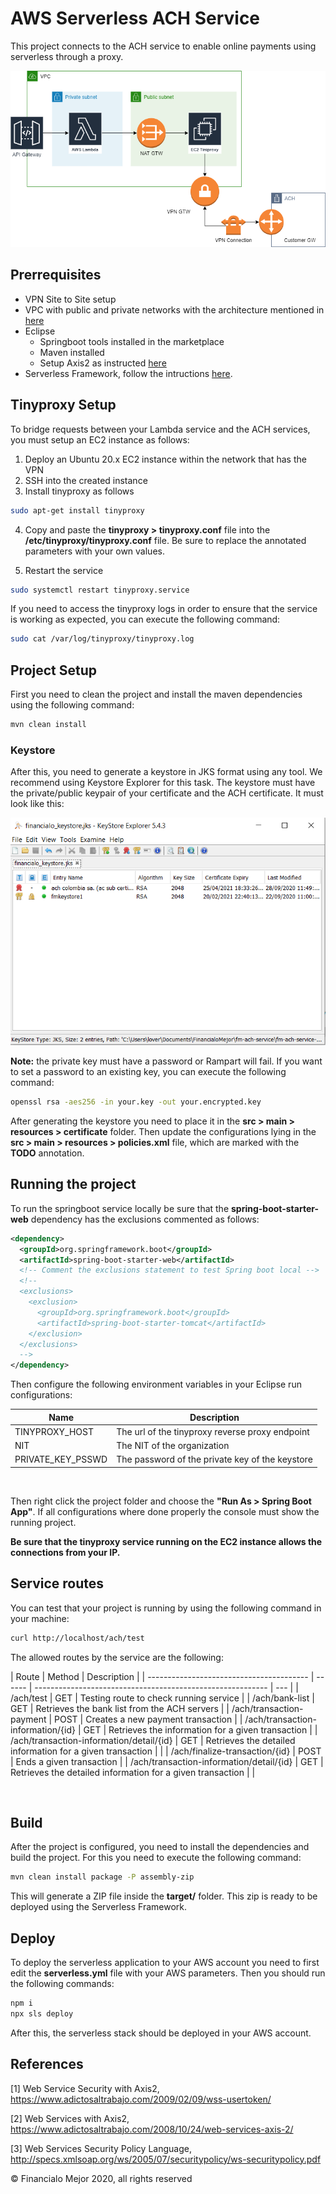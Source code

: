 # AWS Serverless ACH Service

This project connects to the ACH service to enable online payments using serverless through a proxy.

![keystore](./screenshots/ACHArchitecture.png 'Keystore configuration with keypair and ACH certificate')

## Prerrequisites

- VPN Site to Site setup
- VPC with public and private networks with the architecture mentioned in <a href="https://docs.aws.amazon.com/vpc/latest/userguide/VPC_Scenario2.html">here</a>
- Eclipse
  - Springboot tools installed in the marketplace
  - Maven installed
  - Setup Axis2 as instructed <a href="https://www.adictosaltrabajo.com/2008/10/24/web-services-axis-2/">here</a>
- Serverless Framework, follow the intructions <a href="https://www.serverless.com/framework/docs/getting-started/">here</a>.

## Tinyproxy Setup

To bridge requests between your Lambda service and the ACH services, you must setup an EC2 instance as follows:

1. Deploy an Ubuntu 20.x EC2 instance within the network that has the VPN
2. SSH into the created instance
3. Install tinyproxy as follows

```bash
sudo apt-get install tinyproxy
```

4. Copy and paste the **tinyproxy > tinyproxy.conf** file into the **/etc/tinyproxy/tinyproxy.conf** file. Be sure to replace the annotated parameters with your own values.

5. Restart the service

```bash
sudo systemctl restart tinyproxy.service
```

If you need to access the tinyproxy logs in order to ensure that the service is working as expected, you can execute the following command:

```bash
sudo cat /var/log/tinyproxy/tinyproxy.log
```

## Project Setup

First you need to clean the project and install the maven dependencies using the following command:

```bash
mvn clean install
```

### Keystore

After this, you need to generate a keystore in JKS format using any tool. We recommend using Keystore Explorer for this task. The keystore must have the private/public keypair of your certificate and the ACH certificate. It must look like this:

![keystore](./screenshots/keystore.png 'Keystore configuration with keypair and ACH certificate')

<strong>Note:</strong> the private key must have a password or Rampart will fail. If you want to set a password to an existing key, you can execute the following command:

```bash
openssl rsa -aes256 -in your.key -out your.encrypted.key
```

After generating the keystore you need to place it in the <strong>src > main > resources > certificate</strong> folder. Then update the configurations lying in the <strong>src > main > resources > policies.xml</strong> file, which are marked with the <strong>TODO</strong> annotation.

## Running the project

To run the springboot service locally be sure that the <strong>spring-boot-starter-web</strong> dependency has the exclusions commented as follows:

```xml
<dependency>
  <groupId>org.springframework.boot</groupId>
  <artifactId>spring-boot-starter-web</artifactId>
  <!-- Comment the exclusions statement to test Spring boot local -->
  <!--
  <exclusions>
    <exclusion>
      <groupId>org.springframework.boot</groupId>
      <artifactId>spring-boot-starter-tomcat</artifactId>
    </exclusion>
  </exclusions>
  -->
</dependency>
```

Then configure the following environment variables in your Eclipse run configurations:

| Name              | Description                                     |
| ----------------- | ----------------------------------------------- |
| TINYPROXY_HOST    | The url of the tinyproxy reverse proxy endpoint |
| NIT               | The NIT of the organization                     |
| PRIVATE_KEY_PSSWD | The password of the private key of the keystore |

<br/>

Then right click the project folder and choose the <strong>"Run As > Spring Boot App"</strong>. If all configurations where done properly the console must show the running project.

<strong> Be sure that the tinyproxy service running on the EC2 instance allows the connections from your IP.</strong>

## Service routes

You can test that your project is running by using the following command in your machine:

```bash
curl http://localhost/ach/test
```

The allowed routes by the service are the following:

| Route                                    | Method | Description                                                |
| ---------------------------------------- | ------ | ---------------------------------------------------------- | --- |
| /ach/test                                | GET    | Testing route to check running service                     |
| /ach/bank-list                           | GET    | Retrieves the bank list from the ACH servers               |
| /ach/transaction-payment                 | POST   | Creates a new payment transaction                          |
| /ach/transaction-information/{id}        | GET    | Retrieves the information for a given transaction          |
| /ach/transaction-information/detail/{id} | GET    | Retrieves the detailed information for a given transaction |     |
| /ach/finalize-transaction/{id}           | POST   | Ends a given transaction                                   |
| /ach/transaction-information/detail/{id} | GET    | Retrieves the detailed information for a given transaction |     |

<br/>

## Build

After the project is configured, you need to install the dependencies and build the project. For this you need to execute the following command:

```bash
mvn clean install package -P assembly-zip
```

This will generate a ZIP file inside the <strong>target/</strong> folder. This zip is ready to be deployed using the Serverless Framework.

## Deploy

To deploy the serverless application to your AWS account you need to first edit the <strong>serverless.yml</strong> file with your AWS parameters. Then you should run the following commands:

```bash
npm i
npx sls deploy
```

After this, the serverless stack should be deployed in your AWS account.

## References

[1] Web Service Security with Axis2, https://www.adictosaltrabajo.com/2009/02/09/wss-usertoken/

[2] Web Services with Axis2, https://www.adictosaltrabajo.com/2008/10/24/web-services-axis-2/

[3] Web Services Security Policy Language, http://specs.xmlsoap.org/ws/2005/07/securitypolicy/ws-securitypolicy.pdf

&#169; Financialo Mejor 2020, all rights reserved
